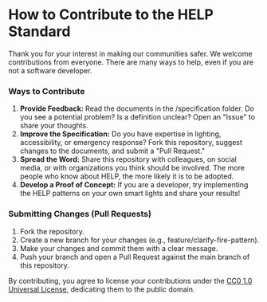 # **How to Contribute to the HELP Standard**

Thank you for your interest in making our communities safer. We welcome contributions from everyone. There are many ways to help, even if you are not a software developer.

### **Ways to Contribute**

1. **Provide Feedback:** Read the documents in the /specification folder. Do you see a potential problem? Is a definition unclear? Open an "Issue" to share your thoughts.  
2. **Improve the Specification:** Do you have expertise in lighting, accessibility, or emergency response? Fork this repository, suggest changes to the documents, and submit a "Pull Request."  
3. **Spread the Word:** Share this repository with colleagues, on social media, or with organizations you think should be involved. The more people who know about HELP, the more likely it is to be adopted.  
4. **Develop a Proof of Concept:** If you are a developer, try implementing the HELP patterns on your own smart lights and share your results\!

### **Submitting Changes (Pull Requests)**

1. Fork the repository.  
2. Create a new branch for your changes (e.g., feature/clarify-fire-pattern).  
3. Make your changes and commit them with a clear message.  
4. Push your branch and open a Pull Request against the main branch of this repository.

By contributing, you agree to license your contributions under the [CC0 1.0 Universal License](https://www.google.com/search?q=./LICENSE), dedicating them to the public domain.